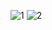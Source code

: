 ![1](https://cloud.githubusercontent.com/assets/16939699/13373557/d2dc99a2-dd90-11e5-834d-d0541ab645be.png)
![2](https://cloud.githubusercontent.com/assets/16939699/13373558/d2ddec08-dd90-11e5-9159-58b45b737f2c.png)
